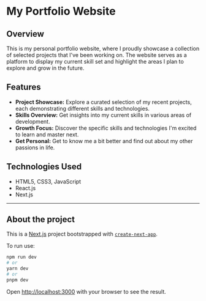 # My Portfolio Website

## Overview

This is my personal portfolio website, where I proudly showcase a collection of selected projects that I've been working on. The website serves as a platform to display my current skill set and highlight the areas I plan to explore and grow in the future.

## Features

- **Project Showcase:** Explore a curated selection of my recent projects, each demonstrating different skills and technologies.
- **Skills Overview:** Get insights into my current skills in various areas of development.
- **Growth Focus:** Discover the specific skills and technologies I'm excited to learn and master next.
- **Get Personal:** Get to know me a bit better and find out about my other passions in life.

## Technologies Used
- HTML5, CSS3, JavaScript
- React.js
- Next.js

-----

## About the project

This is a [Next.js](https://nextjs.org/) project bootstrapped with [`create-next-app`](https://github.com/vercel/next.js/tree/canary/packages/create-next-app).

To run use:

```bash
npm run dev
# or
yarn dev
# or
pnpm dev
```

Open [http://localhost:3000](http://localhost:3000) with your browser to see the result.
